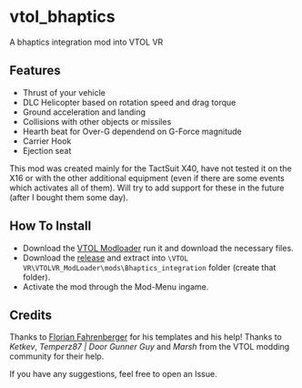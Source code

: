 # vtol_bhaptics
A bhaptics integration mod into VTOL VR
## Features

* Thrust of your vehicle
* DLC Helicopter based on rotation speed and drag torque
* Ground acceleration and landing
* Collisions with other objects or missiles
* Hearth beat for Over-G dependend on G-Force magnitude
* Carrier Hook
* Ejection seat

This mod was created mainly for the TactSuit X40, have not tested it on the X16 or with the other additional equipment (even if there are some events which activates all of them). Will try to add support for these in the future (after I bought them some day).

## How To Install

* Download the [VTOL Modloader](https://vtolvr-mods.com/) run it and download the necessary files.
* Download the [release](https://vtolvr-mods.com/mod/ywnjety7/) and extract into ``\VTOL VR\VTOLVR_ModLoader\mods\Bhaptics_integration`` folder (create that folder).
* Activate the mod through the Mod-Menu ingame.

## Credits
Thanks to [Florian Fahrenberger](https://github.com/floh-bhaptics) for his templates and his help!
Thanks to *Ketkev*, *Temperz87 | Door Gunner Guy* and *Marsh* from the VTOL modding community for their help.

If you have any suggestions, feel free to open an Issue.
